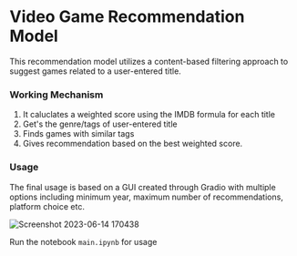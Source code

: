 # Video Game Recommendation Model

This recommendation model utilizes a content-based filtering approach to suggest games related to a user-entered title.

### Working Mechanism

1. It caluclates a weighted score using the IMDB formula for each title
2. Get's the genre/tags of user-entered title
3. Finds games with similar tags
4. Gives recommendation based on the best weighted score.

### Usage

The final usage is based on a GUI created through Gradio with multiple options including minimum year, maximum number of recommendations, platform choice etc.

![Screenshot 2023-06-14 170438](https://github.com/DablewCodes/Game_Recommendation_System/assets/77541950/1e3509fb-8acb-4861-b0fc-6cff88cd903f)

Run the notebook `main.ipynb` for usage
